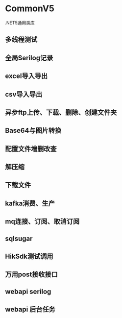 # CommonV5
.NET5通用类库

## 多线程测试
## 全局Serilog记录
## excel导入导出
## csv导入导出
## 异步ftp上传、下载、删除、创建文件夹
## Base64与图片转换
## 配置文件增删改查
## 解压缩
## 下载文件
## kafka消费、生产
## mq连接、订阅、取消订阅
## sqlsugar
## HikSdk测试调用
## 万用post接收接口
## webapi serilog
## webapi 后台任务